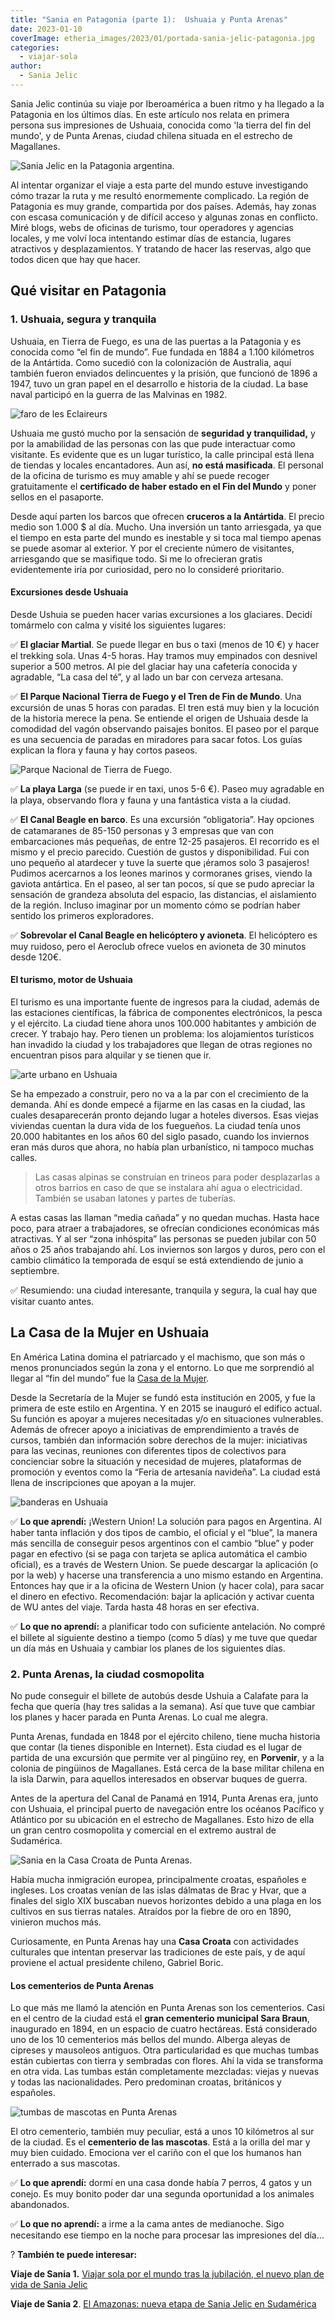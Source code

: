 ```yaml
---
title: "Sania en Patagonia (parte 1):  Ushuaia y Punta Arenas"
date: 2023-01-10
coverImage: etheria_images/2023/01/portada-sania-jelic-patagonia.jpg
categories: 
  - viajar-sola
author: 
  - Sania Jelic
---
```


Sania Jelic continúa su viaje por Iberoamérica a buen ritmo y ha llegado a la Patagonia 
en los últimos días. En este artículo nos relata en primera persona sus impresiones de 
Ushuaia, conocida como 'la tierra del fin del mundo', y de Punta Arenas, ciudad chilena 
situada en el estrecho de Magallanes. 

![Sania Jelic en la Patagonia argentina.](etheria_images/2023/01/Sania-calafate.jpg "Sania en la Patagonia argentina. © Sania Jelic")

Al intentar organizar el viaje a esta parte del mundo estuve investigando cómo trazar la 
ruta y me resultó enormemente complicado. La región de Patagonia es muy grande, 
compartida por dos países. Además, hay zonas con escasa comunicación y de difícil acceso 
y algunas zonas en conflicto. Miré blogs, webs de oficinas de turismo, tour operadores y 
agencias locales, y me volví loca intentando estimar días de estancia, lugares 
atractivos y desplazamientos. Y tratando de hacer las reservas, algo que todos dicen que 
hay que hacer. 

## Qué visitar en Patagonia

### 1\. Ushuaia, segura y tranquila

Ushuaia, en Tierra de Fuego, es una de las puertas a la Patagonia y es conocida como “el 
fin de mundo”. Fue fundada en 1884 a 1.100 kilómetros de la Antártida. Como sucedió con 
la colonización de Australia, aquí también fueron enviados delincuentes y la prisión, 
que funcionó de 1896 a 1947, tuvo un gran papel en el desarrollo e historia de la 
ciudad. La base naval participó en la guerra de las Malvinas en 1982. 

![faro de les Eclaireurs](etheria_images/2023/01/Ushuaia-faro-eclaireurs.jpg "El faro de Les Eclaireurs se puede ver en la navegación por el Canal de Beagle.")

Ushuaia me gustó mucho por la sensación de **seguridad y tranquilidad,** y por la 
amabilidad de las personas con las que pude interactuar como visitante. Es evidente que 
es un lugar turístico, la calle principal está llena de tiendas y locales encantadores. 
Aun así, **no está masificada**. El personal de la oficina de turismo es muy amable y 
ahí se puede recoger gratuitamente el **certificado de haber estado en el Fin del 
Mundo** y poner sellos en el pasaporte. 

Desde aquí parten los barcos que ofrecen **cruceros a la Antártida**. El precio medio 
son 1.000 $ al día. Mucho. Una inversión un tanto arriesgada, ya que el tiempo en esta 
parte del mundo es inestable y si toca mal tiempo apenas se puede asomar al exterior. Y 
por el creciente número de visitantes, arriesgando que se masifique todo. Si me lo 
ofrecieran gratis evidentemente iría por curiosidad, pero no lo consideré prioritario. 

#### Excursiones desde Ushuaia

Desde Ushuia se pueden hacer varias excursiones a los glaciares. Decidí tomármelo con 
calma y visité los siguientes lugares: 

✅ **El glaciar Martial**. Se puede llegar en bus o taxi (menos de 10 €) y hacer el 
trekking sola. Unas 4-5 horas. Hay tramos muy empinados con desnivel superior a 500 
metros. Al pie del glaciar hay una cafetería conocida y agradable, “La casa del té”, y 
al lado un bar con cerveza artesana. 

✅ **El Parque Nacional Tierra de Fuego y el Tren de Fin de Mundo**. Una excursión de 
unas 5 horas con paradas. El tren está muy bien y la locución de la historia merece la 
pena. Se entiende el origen de Ushuaia desde la comodidad del vagón observando paisajes 
bonitos. El paseo por el parque es una secuencia de paradas en miradores para sacar 
fotos. Los guías explican la flora y fauna y hay cortos paseos. 

![Parque Nacional de Tierra de Fuego.](etheria_images/2023/01/Sania-tierra-fuego-ushuaia.jpg "Parque Nacional de Tierra de Fuego. © SJ")

✅ **La playa Larga** (se puede ir en taxi, unos 5-6 €). Paseo muy agradable en la playa, 
observando flora y fauna y una fantástica vista a la ciudad. 

✅ **El Canal Beagle en barco**. Es una excursión “obligatoria”. Hay opciones de 
catamaranes de 85-150 personas y 3 empresas que van con embarcaciones más pequeñas, de 
entre 12-25 pasajeros. El recorrido es el mismo y el precio parecido. Cuestión de gustos 
y disponibilidad. Fui con uno pequeño al atardecer y tuve la suerte que ¡éramos solo 3 
pasajeros! Pudimos acercarnos a los leones marinos y cormoranes grises, viendo la 
gaviota antártica. En el paseo, al ser tan pocos, sí que se pudo apreciar la sensación 
de grandeza absoluta del espacio, las distancias, el aislamiento de la región. Incluso 
imaginar por un momento cómo se podrían haber sentido los primeros exploradores. 

✅ **Sobrevolar el Canal Beagle en helicóptero y avioneta**. El helicóptero es muy 
ruidoso, pero el Aeroclub ofrece vuelos en avioneta de 30 minutos desde 120€. 

#### El turismo, motor de Ushuaia

El turismo es una importante fuente de ingresos para la ciudad, además de las estaciones 
científicas, la fábrica de componentes electrónicos, la pesca y el ejército. La ciudad 
tiene ahora unos 100.000 habitantes y ambición de crecer. Y trabajo hay. Pero tienen un 
problema: los alojamientos turísticos han invadido la ciudad y los trabajadores que 
llegan de otras regiones no encuentran pisos para alquilar y se tienen que ir. 

![arte urbano en Ushuaia](etheria_images/2023/01/Sania-ushuaia-murales.jpg "Murales de Ushuaia. © SJ")

Se ha empezado a construir, pero no va a la par con el crecimiento de la demanda. Ahí es 
donde empecé a fijarme en las casas en la ciudad, las cuales desaparecerán pronto 
dejando lugar a hoteles diversos. Esas viejas viviendas cuentan la dura vida de los 
fuegueños. La ciudad tenía unos 20.000 habitantes en los años 60 del siglo pasado, 
cuando los inviernos eran más duros que ahora, no había plan urbanístico, ni tampoco 
muchas calles. 

> Las casas alpinas se construían en trineos para poder desplazarlas a otros barrios en 
> caso de que se instalara ahí agua o electricidad. También se usaban latones y partes de 
> tuberías. 

A estas casas las llaman “media cañada” y no quedan muchas. Hasta hace poco, para atraer 
a trabajadores, se ofrecían condiciones económicas más atractivas. Y al ser “zona 
inhóspita” las personas se pueden jubilar con 50 años o 25 años trabajando ahí. Los 
inviernos son largos y duros, pero con el cambio climático la temporada de esquí se está 
extendiendo de junio a septiembre. 

✅ Resumiendo: una ciudad interesante, tranquila y segura, la cual hay que visitar cuanto 
antes. 

## La Casa de la Mujer en Ushuaia

En América Latina domina el patriarcado y el machismo, que son más o menos pronunciados 
según la zona y el entorno. Lo que me sorprendió al llegar al “fin del mundo” fue la [Casa 
de la Mujer](https://nosotrashacemos.ushuaia.gob.ar/inicio). 

Desde la Secretaría de la Mujer se fundó esta institución en 2005, y fue la primera de 
este estilo en Argentina. Y en 2015 se inauguró el edifico actual. Su función es apoyar 
a mujeres necesitadas y/o en situaciones vulnerables. Además de ofrecer apoyo a 
iniciativas de emprendimiento a través de cursos, también dan información sobre derechos 
de la mujer: iniciativas para las vecinas, reuniones con diferentes tipos de colectivos 
para concienciar sobre la situación y necesidad de mujeres, plataformas de promoción y 
eventos como la “Feria de artesanía navideña”. La ciudad está llena de inscripciones que 
apoyan a la mujer. 

![banderas en Ushuaia](etheria_images/2023/01/sania-ushuaia-banderas.jpg "Sania Jelic señalando la bandera de Croacia, su país de origen, en Ushuaia. © SJ")

✅ **Lo que aprendí:** ¡Western Union! La solución para pagos en Argentina. Al haber 
tanta inflación y dos tipos de cambio, el oficial y el “blue”, la manera más sencilla de 
conseguir pesos argentinos con el cambio “blue” y poder pagar en efectivo (si se paga 
con tarjeta se aplica automática el cambio oficial), es a través de Western Union. Se 
puede descargar la aplicación (o por la web) y hacerse una transferencia a uno mismo 
estando en Argentina. Entonces hay que ir a la oficina de Western Union (y hacer cola), 
para sacar el dinero en efectivo. Recomendación: bajar la aplicación y activar cuenta de 
WU antes del viaje. Tarda hasta 48 horas en ser efectiva. 

✅ **Lo que no aprendí:** a planificar todo con suficiente antelación. No compré el 
billete al siguiente destino a tiempo (como 5 días) y me tuve que quedar un día más en 
Ushuaia y cambiar los planes de los siguientes días. 

### 2\. Punta Arenas, la ciudad cosmopolita

No pude conseguir el billete de autobús desde Ushuia a Calafate para la fecha que quería 
(hay tres salidas a la semana). Así que tuve que cambiar los planes y hacer parada en 
Punta Arenas. Lo cual me alegra. 

Punta Arenas, fundada en 1848 por el ejército chileno, tiene mucha historia que contar 
(la tienes disponible en Internet). Esta ciudad es el lugar de partida de una excursión 
que permite ver al pingüino rey, en **Porvenir**, y a la colonia de pingüinos de 
Magallanes. Está cerca de la base militar chilena en la isla Darwin, para aquellos 
interesados en observar buques de guerra. 

Antes de la apertura del Canal de Panamá en 1914, Punta Arenas era, junto con Ushuaia, 
el principal puerto de navegación entre los océanos Pacífico y Atlántico por su 
ubicación en el estrecho de Magallanes. Esto hizo de ella un gran centro cosmopolita y 
comercial en el extremo austral de Sudamérica. 

![Sania en la Casa Croata de Punta Arenas.](etheria_images/2023/01/Sania-Punta-arenas-casa-croata.jpg "Sania en la Casa Croata de Punta Arenas. © SJ")

Había mucha inmigración europea, principalmente croatas, españoles e ingleses. Los 
croatas venían de las islas dálmatas de Brac y Hvar, que a finales del siglo XIX 
buscaban nuevos horizontes debido a una plaga en los cultivos en sus tierras natales. 
Atraídos por la fiebre de oro en 1890, vinieron muchos más. 

Curiosamente, en Punta Arenas hay una **Casa Croata** con actividades culturales que 
intentan preservar las tradiciones de este país, y de aquí proviene el actual presidente 
chileno, Gabriel Boric. 

#### Los cementerios de Punta Arenas

Lo que más me llamó la atención en Punta Arenas son los cementerios. Casi en el centro 
de la ciudad está el **gran cementerio municipal Sara Braun**, inaugurado en 1894, en un 
espacio de cuatro hectáreas. Está considerado uno de los 10 cementerios más bellos del 
mundo. Alberga aleyas de cipreses y mausoleos antiguos. Otra particularidad es que 
muchas tumbas están cubiertas con tierra y sembradas con flores. Ahí la vida se 
transforma en otra vida. Las tumbas están completamente mezcladas: viejas y nuevas y 
todas las nacionalidades. Pero predominan croatas, británicos y españoles. 

![tumbas de mascotas en Punta Arenas](etheria_images/2023/01/Sania-Punta-arenas-cementerio-mascotas.jpg "Cementerio de mascotas en Punta Arenas. © SJ")

El otro cementerio, también muy peculiar, está a unos 10 kilómetros al sur de la ciudad. 
Es el **cementerio de las mascotas**. Está a la orilla del mar y muy bien cuidado. 
Emociona ver el cariño con el que los humanos han enterrado a sus mascotas. 

✅ **Lo que aprendí:** dormí en una casa donde había 7 perros, 4 gatos y un conejo. Es 
muy bonito poder dar una segunda oportunidad a los animales abandonados. 

✅ **Lo que no aprendí:** a irme a la cama antes de medianoche. Sigo necesitando ese 
tiempo en la noche para procesar las impresiones del día… 

? **También te puede interesar:** 

**Viaje de Sania 1.** [Viajar sola por el mundo tras la jubilación, el nuevo plan de 
vida de Sania 
Jelic](https://etheriamagazine.com/2022/12/13/sania-jelic-viajar-sola-mas-65/) 

**Viaje de Sania 2**. [El Amazonas: nueva etapa de Sania Jelic en 
Sudamérica](https://etheriamagazine.com/2022/12/24/sania-jelic-amazonas/)
